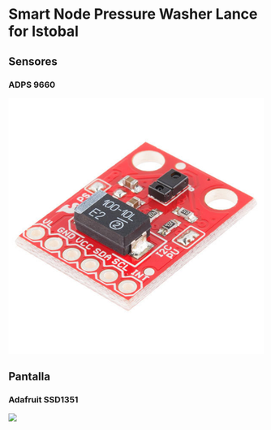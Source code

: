 # Smart Node Pressure Washer Lance for Istobal

## Sensores
### ADPS 9660

![](resources/img/adps9660.jpg)

## Pantalla
### Adafruit SSD1351

![](resources/img/SSD1351.jpg)